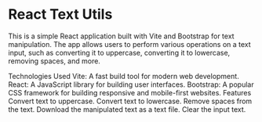 # React Text Utils
This is a simple React application built with Vite and Bootstrap for text manipulation. The app allows users to perform various operations on a text input, such as converting it to uppercase, converting it to lowercase, removing spaces, and more.

Technologies Used
Vite: A fast build tool for modern web development.
React: A JavaScript library for building user interfaces.
Bootstrap: A popular CSS framework for building responsive and mobile-first websites.
Features
Convert text to uppercase.
Convert text to lowercase.
Remove spaces from the text.
Download the manipulated text as a text file.
Clear the input text.

